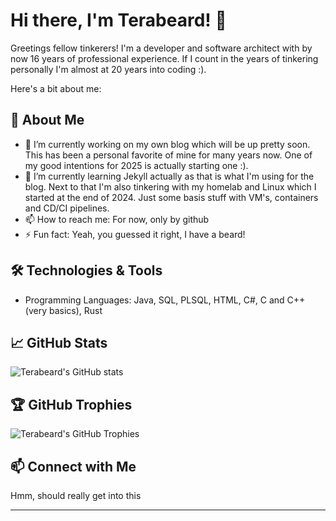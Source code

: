# Hi there, I'm Terabeard! 👋

Greetings fellow tinkerers! I'm a developer and software architect with by now 16 years of professional experience. If I count in the years of tinkering personally I'm almost at 20 years into coding :). 

Here's a bit about me:

## 🚀 About Me
- 🔭 I’m currently working on my own blog which will be up pretty soon. This has been a personal favorite of mine for many years now. One of my good intentions for 2025 is actually starting one :).
- 🌱 I’m currently learning Jekyll actually as that is what I'm using for the blog. Next to that I'm also tinkering with my homelab and Linux which I started at the end of 2024. Just some basis stuff with VM's, containers and CD/CI pipelines.
- 📫 How to reach me: For now, only by github
- ⚡ Fun fact: Yeah, you guessed it right, I have a beard!

## 🛠️ Technologies & Tools
- Programming Languages: Java, SQL, PLSQL, HTML, C#, C and C++ (very basics), Rust

## 📈 GitHub Stats
![Terabeard's GitHub stats](https://github-readme-stats.vercel.app/api?username=Terabeard&show_icons=true&theme=radical)

## 🏆 GitHub Trophies
![Terabeard's GitHub Trophies](https://github-profile-trophy.vercel.app/?username=Terabeard&theme=radical)

## 📫 Connect with Me
Hmm, should really get into this

---
